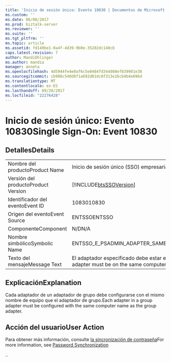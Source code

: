```yaml
---
title: 'Inicio de sesión único: Evento 10830 | Documentos de Microsoft'
ms.custom: ''
ms.date: 06/08/2017
ms.prod: biztalk-server
ms.reviewer: ''
ms.suite: ''
ms.tgt_pltfrm: ''
ms.topic: article
ms.assetid: fd149be1-0a4f-4d39-9b0e-35202dc140cb
caps.latest.revision: 7
author: MandiOhlinger
ms.author: mandia
manager: anneta
ms.openlocfilehash: 4d5944fe4e0af6c5e0484fd344d08ef839901e38
ms.sourcegitcommit: cb908c540d8f1a692d01dc8f313e16cb4b4e696d
ms.translationtype: MT
ms.contentlocale: es-ES
ms.lasthandoff: 09/20/2017
ms.locfileid: "22276428"
---
```

# <a name="single-sign-on-event-10830"></a><span data-ttu-id="5dc69-102">Inicio de sesión único: Evento 10830</span><span class="sxs-lookup"><span data-stu-id="5dc69-102">Single Sign-On: Event 10830</span></span>
## <a name="details"></a><span data-ttu-id="5dc69-103">Detalles</span><span class="sxs-lookup"><span data-stu-id="5dc69-103">Details</span></span>  
  
|||  
|-|-|  
|<span data-ttu-id="5dc69-104">Nombre del producto</span><span class="sxs-lookup"><span data-stu-id="5dc69-104">Product Name</span></span>|<span data-ttu-id="5dc69-105">Inicio de sesión único (SSO) empresarial</span><span class="sxs-lookup"><span data-stu-id="5dc69-105">Enterprise Single Sign-On</span></span>|  
|<span data-ttu-id="5dc69-106">Versión del producto</span><span class="sxs-lookup"><span data-stu-id="5dc69-106">Product Version</span></span>|[!INCLUDE[btsSSOVersion](../includes/btsssoversion-md.md)]|  
|<span data-ttu-id="5dc69-107">Identificador del evento</span><span class="sxs-lookup"><span data-stu-id="5dc69-107">Event ID</span></span>|<span data-ttu-id="5dc69-108">10830</span><span class="sxs-lookup"><span data-stu-id="5dc69-108">10830</span></span>|  
|<span data-ttu-id="5dc69-109">Origen del evento</span><span class="sxs-lookup"><span data-stu-id="5dc69-109">Event Source</span></span>|<span data-ttu-id="5dc69-110">ENTSSO</span><span class="sxs-lookup"><span data-stu-id="5dc69-110">ENTSSO</span></span>|  
|<span data-ttu-id="5dc69-111">Componente</span><span class="sxs-lookup"><span data-stu-id="5dc69-111">Component</span></span>|<span data-ttu-id="5dc69-112">N/D</span><span class="sxs-lookup"><span data-stu-id="5dc69-112">N/A</span></span>|  
|<span data-ttu-id="5dc69-113">Nombre simbólico</span><span class="sxs-lookup"><span data-stu-id="5dc69-113">Symbolic Name</span></span>|<span data-ttu-id="5dc69-114">ENTSSO_E_PSADMIN_ADAPTER_SAME_COMPUTER</span><span class="sxs-lookup"><span data-stu-id="5dc69-114">ENTSSO_E_PSADMIN_ADAPTER_SAME_COMPUTER</span></span>|  
|<span data-ttu-id="5dc69-115">Texto del mensaje</span><span class="sxs-lookup"><span data-stu-id="5dc69-115">Message Text</span></span>|<span data-ttu-id="5dc69-116">El adaptador especificado debe estar en el mismo equipo que el adaptador de grupo.</span><span class="sxs-lookup"><span data-stu-id="5dc69-116">The specified adapter must be on the same computer as the group adapter.</span></span>|  
  
## <a name="explanation"></a><span data-ttu-id="5dc69-117">Explicación</span><span class="sxs-lookup"><span data-stu-id="5dc69-117">Explanation</span></span>  
 <span data-ttu-id="5dc69-118">Cada adaptador de un adaptador de grupo debe configurarse con el mismo nombre de equipo que el adaptador de grupo.</span><span class="sxs-lookup"><span data-stu-id="5dc69-118">Each adapter in a group adapter must be configured with the same computer name as the group adapter.</span></span>  
  
## <a name="user-action"></a><span data-ttu-id="5dc69-119">Acción del usuario</span><span class="sxs-lookup"><span data-stu-id="5dc69-119">User Action</span></span>  
 <span data-ttu-id="5dc69-120">Para obtener más información, consulte [la sincronización de contraseña](../core/password-synchronization2.md)</span><span class="sxs-lookup"><span data-stu-id="5dc69-120">For more information, see [Password Synchronization](../core/password-synchronization2.md)</span></span>  
  
 <span data-ttu-id="5dc69-121">.</span><span class="sxs-lookup"><span data-stu-id="5dc69-121">.</span></span>